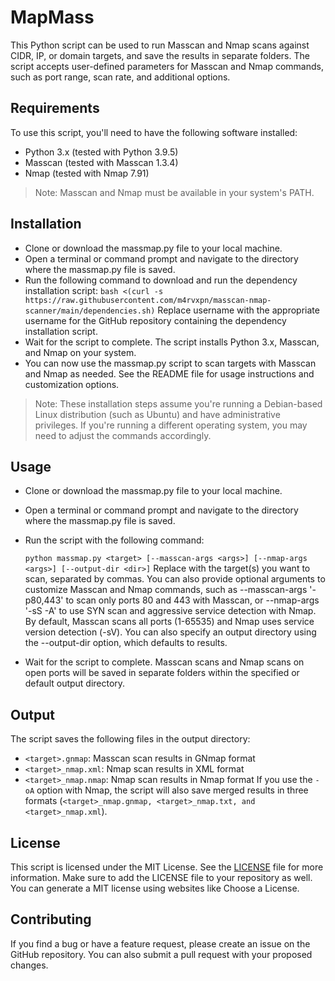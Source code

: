 # MapMass
This Python script can be used to run Masscan and Nmap scans against CIDR, IP, or domain targets, and save the results in separate folders. The script accepts user-defined parameters for Masscan and Nmap commands, such as port range, scan rate, and additional options.

## Requirements
To use this script, you'll need to have the following software installed:

* Python 3.x (tested with Python 3.9.5)
* Masscan (tested with Masscan 1.3.4)
* Nmap (tested with Nmap 7.91)
> Note: Masscan and Nmap must be available in your system's PATH.

## Installation
* Clone or download the massmap.py file to your local machine.
* Open a terminal or command prompt and navigate to the directory where the massmap.py file is saved.
* Run the following command to download and run the dependency installation script:
  ` bash <(curl -s https://raw.githubusercontent.com/m4rvxpn/masscan-nmap-scanner/main/dependencies.sh) `
  Replace username with the appropriate username for the GitHub repository containing the dependency installation script.
* Wait for the script to complete. The script installs Python 3.x, Masscan, and Nmap on your system.
* You can now use the massmap.py script to scan targets with Masscan and Nmap as needed. See the README file for usage instructions and customization options.
> Note: These installation steps assume you're running a Debian-based Linux distribution (such as Ubuntu) and have administrative privileges. If you're running a different operating system, you may need to adjust the commands accordingly.

## Usage
* Clone or download the massmap.py file to your local machine.
* Open a terminal or command prompt and navigate to the directory where the massmap.py file is saved.
* Run the script with the following command:

  ` python massmap.py <target> [--masscan-args <args>] [--nmap-args <args>] [--output-dir <dir>] `
  Replace <target> with the target(s) you want to scan, separated by commas. You can also provide optional arguments to customize Masscan and Nmap commands, such as --masscan-args '-p80,443' to scan only ports 80 and 443 with Masscan, or --nmap-args '-sS -A' to use SYN scan and aggressive service detection with Nmap. By default, Masscan scans all ports (1-65535) and Nmap uses service version detection (-sV). You can also specify an output directory using the --output-dir option, which defaults to results.

* Wait for the script to complete. Masscan scans and Nmap scans on open ports will be saved in separate folders within the specified or default output directory.

## Output
The script saves the following files in the output directory:

* ` <target>.gnmap `: Masscan scan results in GNmap format
* ` <target>_nmap.xml `: Nmap scan results in XML format
* ` <target>_nmap.nmap `: Nmap scan results in Nmap format
If you use the ` -oA ` option with Nmap, the script will also save merged results in three formats (` <target>_nmap.gnmap, <target>_nmap.txt, and <target>_nmap.xml `).

## License
This script is licensed under the MIT License. See the [LICENSE](LICENSE) file for more information.
Make sure to add the LICENSE file to your repository as well. You can generate a MIT license using websites like Choose a License.

## Contributing
If you find a bug or have a feature request, please create an issue on the GitHub repository. You can also submit a pull request with your proposed changes.
